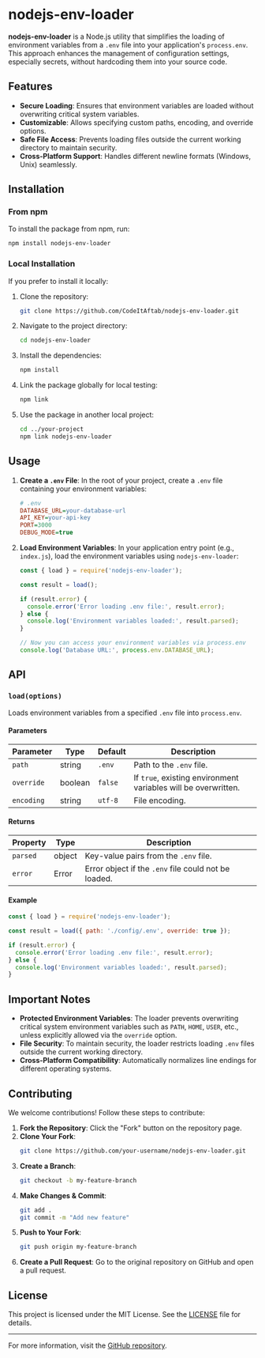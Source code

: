 # nodejs-env-loader

**nodejs-env-loader** is a Node.js utility that simplifies the loading of environment variables from a `.env` file into your application's `process.env`. This approach enhances the management of configuration settings, especially secrets, without hardcoding them into your source code.

## Features

- **Secure Loading**: Ensures that environment variables are loaded without overwriting critical system variables.
- **Customizable**: Allows specifying custom paths, encoding, and override options.
- **Safe File Access**: Prevents loading files outside the current working directory to maintain security.
- **Cross-Platform Support**: Handles different newline formats (Windows, Unix) seamlessly.

## Installation

### From npm

To install the package from npm, run:

```bash
npm install nodejs-env-loader
```

### Local Installation

If you prefer to install it locally:

1. Clone the repository:
   ```bash
   git clone https://github.com/CodeItAftab/nodejs-env-loader.git
   ```
2. Navigate to the project directory:
   ```bash
   cd nodejs-env-loader
   ```
3. Install the dependencies:
   ```bash
   npm install
   ```
4. Link the package globally for local testing:
   ```bash
   npm link
   ```
5. Use the package in another local project:
   ```bash
   cd ../your-project
   npm link nodejs-env-loader
   ```

## Usage

1. **Create a `.env` File**: In the root of your project, create a `.env` file containing your environment variables:
   
   ```ini
   # .env
   DATABASE_URL=your-database-url
   API_KEY=your-api-key
   PORT=3000
   DEBUG_MODE=true
   ```

2. **Load Environment Variables**: In your application entry point (e.g., `index.js`), load the environment variables using `nodejs-env-loader`:

   ```javascript
   const { load } = require('nodejs-env-loader');

   const result = load();

   if (result.error) {
     console.error('Error loading .env file:', result.error);
   } else {
     console.log('Environment variables loaded:', result.parsed);
   }

   // Now you can access your environment variables via process.env
   console.log('Database URL:', process.env.DATABASE_URL);
   ```

## API

### `load(options)`

Loads environment variables from a specified `.env` file into `process.env`.

#### Parameters

| Parameter | Type    | Default | Description |
|-----------|--------|---------|-------------|
| `path`    | string | `.env`  | Path to the `.env` file. |
| `override` | boolean | `false` | If `true`, existing environment variables will be overwritten. |
| `encoding` | string | `utf-8` | File encoding. |

#### Returns

| Property | Type   | Description |
|----------|--------|-------------|
| `parsed` | object | Key-value pairs from the `.env` file. |
| `error`  | Error  | Error object if the `.env` file could not be loaded. |

#### Example

```javascript
const { load } = require('nodejs-env-loader');

const result = load({ path: './config/.env', override: true });

if (result.error) {
  console.error('Error loading .env file:', result.error);
} else {
  console.log('Environment variables loaded:', result.parsed);
}
```

## Important Notes

- **Protected Environment Variables**: The loader prevents overwriting critical system environment variables such as `PATH`, `HOME`, `USER`, etc., unless explicitly allowed via the `override` option.
- **File Security**: To maintain security, the loader restricts loading `.env` files outside the current working directory.
- **Cross-Platform Compatibility**: Automatically normalizes line endings for different operating systems.

## Contributing

We welcome contributions! Follow these steps to contribute:

1. **Fork the Repository**: Click the "Fork" button on the repository page.
2. **Clone Your Fork**:
   ```bash
   git clone https://github.com/your-username/nodejs-env-loader.git
   ```
3. **Create a Branch**:
   ```bash
   git checkout -b my-feature-branch
   ```
4. **Make Changes & Commit**:
   ```bash
   git add .
   git commit -m "Add new feature"
   ```
5. **Push to Your Fork**:
   ```bash
   git push origin my-feature-branch
   ```
6. **Create a Pull Request**: Go to the original repository on GitHub and open a pull request.

## License

This project is licensed under the MIT License. See the [LICENSE](LICENSE) file for details.

---

For more information, visit the [GitHub repository](https://github.com/CodeItAftab/nodejs-env-loader).

